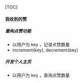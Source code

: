 [TOC]

#### 我收到的赞

##### 重构点赞功能

- 以用户为 key ，记录点赞数量
- increment(key), decrement(key)

##### 开发个人主页

- 以用户为 key ，查询点赞数量